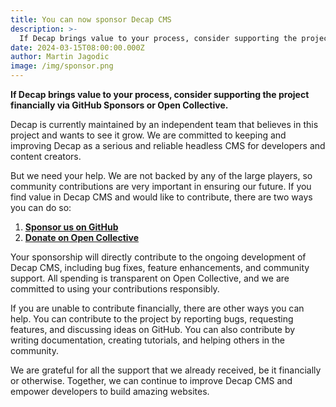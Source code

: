 ```yaml
---
title: You can now sponsor Decap CMS
description: >-
  If Decap brings value to your process, consider supporting the project financially via GitHub Sponsors or Open Collective
date: 2024-03-15T08:00:00.000Z
author: Martin Jagodic
image: /img/sponsor.png
---
```

**If Decap brings value to your process, consider supporting the project financially via GitHub Sponsors or Open Collective.**

Decap is currently maintained by an independent team that believes in this project and wants to see it grow. We are committed to keeping and improving Decap as a serious and reliable headless CMS for developers and content creators.

But we need your help. We are not backed by any of the large players, so community contributions are very important in ensuring our future. If you find value in Decap CMS and would like to contribute, there are two ways you can do so:

1. **[Sponsor us on GitHub](https://github.com/sponsors/decaporg)**
2. **[Donate on Open Collective](https://opencollective.com/decap)**

Your sponsorship will directly contribute to the ongoing development of Decap CMS, including bug fixes, feature enhancements, and community support. All spending is transparent on Open Collective, and we are committed to using your contributions responsibly.

If you are unable to contribute financially, there are other ways you can help. You can contribute to the project by reporting bugs, requesting features, and discussing ideas on GitHub. You can also contribute by writing documentation, creating tutorials, and helping others in the community.

We are grateful for all the support that we already received, be it financially or otherwise. Together, we can continue to improve Decap CMS and empower developers to build amazing websites.
